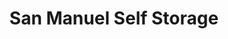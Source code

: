 ---
title: "San Manuel Self Storage"
url: /san-manuel/san-manuel-self-storage/
shop: storage rental
---